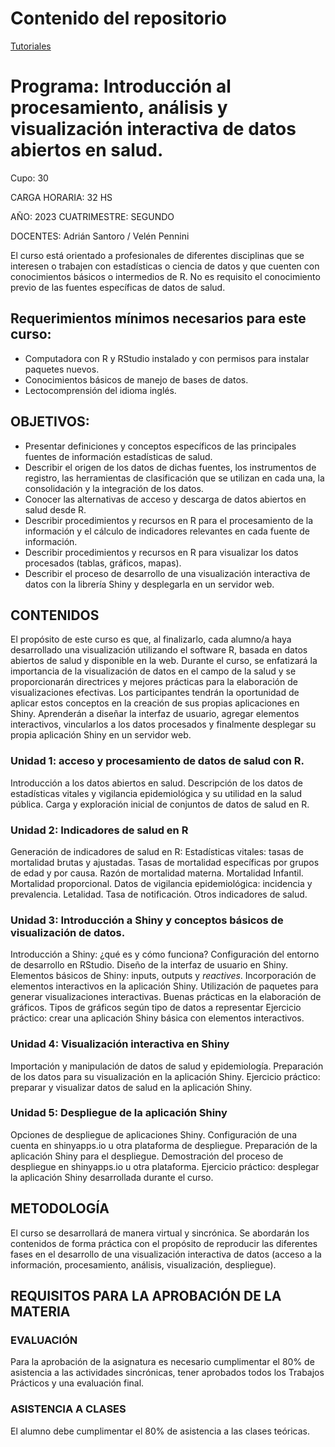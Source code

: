 # Contenido del repositorio
[Tutoriales](/Tutorial_GIT.md)


# Programa: Introducción al procesamiento, análisis y visualización interactiva de datos abiertos en salud.

Cupo: 30

CARGA HORARIA: 32 HS

AÑO: 2023	CUATRIMESTRE: SEGUNDO

DOCENTES: Adrián Santoro / Velén Pennini

El curso está orientado a profesionales de diferentes disciplinas que se interesen o trabajen con estadísticas o ciencia de datos y que cuenten con conocimientos básicos o intermedios de R. No es requisito el conocimiento previo de las fuentes específicas de datos de salud.

## Requerimientos mínimos necesarios para este curso:

- Computadora con R y RStudio instalado y con permisos para instalar paquetes nuevos.
- Conocimientos básicos de manejo de bases de datos.
- Lectocomprensión del idioma inglés.

## OBJETIVOS:

- Presentar definiciones y conceptos específicos de las principales fuentes de información estadísticas de salud.
- Describir el origen de los datos de dichas fuentes, los instrumentos de registro, las herramientas de clasificación que se utilizan en cada una, la consolidación y la integración de los datos.
- Conocer las alternativas de acceso y descarga de datos abiertos en salud desde R.
- Describir procedimientos y recursos en R para el procesamiento de la información y el cálculo de indicadores relevantes en cada fuente de información. 
- Describir procedimientos y recursos en R para visualizar los datos procesados (tablas, gráficos, mapas).
- Describir el proceso de desarrollo de una visualización interactiva de datos con la librería Shiny y desplegarla en un servidor web.

## CONTENIDOS

El propósito de este curso es que, al finalizarlo, cada alumno/a haya desarrollado una visualización utilizando el software R, basada en datos abiertos de salud y disponible en la web. Durante el curso, se enfatizará la importancia de la visualización de datos en el campo de la salud y se proporcionarán directrices y mejores prácticas para la elaboración de visualizaciones efectivas. Los participantes tendrán la oportunidad de aplicar estos conceptos en la creación de sus propias aplicaciones en Shiny. Aprenderán a diseñar la interfaz de usuario, agregar elementos interactivos, vincularlos a los datos procesados y finalmente desplegar su propia aplicación Shiny en un servidor web.

### Unidad 1: acceso y procesamiento de datos de salud con R.

Introducción a los datos abiertos en salud. Descripción de los datos de estadísticas vitales y vigilancia epidemiológica y su utilidad en la salud pública. Carga y exploración inicial de conjuntos de datos de salud en R.

### Unidad 2: Indicadores de salud en R

Generación de indicadores de salud en R: Estadísticas vitales: tasas de mortalidad brutas y ajustadas. Tasas de mortalidad específicas por grupos de edad y por causa. Razón de mortalidad materna. Mortalidad Infantil. Mortalidad proporcional. Datos de vigilancia epidemiológica: incidencia y prevalencia. Letalidad. Tasa de notificación. Otros indicadores de salud.

### Unidad 3: Introducción a Shiny y conceptos básicos de visualización de datos.

Introducción a Shiny: ¿qué es y cómo funciona? Configuración del entorno de desarrollo en RStudio. Diseño de la interfaz de usuario en Shiny. Elementos básicos de Shiny: inputs, outputs y _reactives_. Incorporación de elementos interactivos en la aplicación Shiny. Utilización de paquetes para generar visualizaciones interactivas.  Buenas prácticas en la elaboración de gráficos. Tipos de gráficos según tipo de datos a representar  Ejercicio práctico: crear una aplicación Shiny básica con elementos interactivos.

### Unidad 4: Visualización interactiva en Shiny

Importación y manipulación de datos de salud y epidemiología. Preparación de los datos para su visualización en la aplicación Shiny. Ejercicio práctico: preparar y visualizar datos de salud en la aplicación Shiny.

### Unidad 5: Despliegue de la aplicación Shiny

Opciones de despliegue de aplicaciones Shiny. Configuración de una cuenta en shinyapps.io u otra plataforma de despliegue. Preparación de la aplicación Shiny para el despliegue. Demostración del proceso de despliegue en shinyapps.io u otra plataforma. Ejercicio práctico: desplegar la aplicación Shiny desarrollada durante el curso.

## METODOLOGÍA

El curso se desarrollará de manera virtual y sincrónica. Se abordarán los contenidos de forma práctica con el propósito de reproducir las diferentes fases en el desarrollo de una visualización interactiva de datos (acceso a la información, procesamiento, análisis, visualización, despliegue).

## REQUISITOS PARA LA APROBACIÓN DE LA MATERIA

### EVALUACIÓN

Para la aprobación de la asignatura es necesario cumplimentar el 80% de asistencia a las actividades sincrónicas, tener aprobados todos los Trabajos Prácticos y una evaluación final.

### ASISTENCIA A CLASES

El alumno debe cumplimentar el 80% de asistencia a las clases teóricas.
